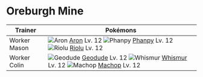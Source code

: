 # Oreburgh Mine

Trainer                    | Pokémons
---                        | ---
Worker Mason               | ![][304]  [Aron] Lv. 12  ![][231]  [Phanpy] Lv. 12  ![][447]  [Riolu] Lv. 12
Worker Colin               | ![][074]  [Geodude] Lv. 12  ![][293]  [Whismur] Lv. 12  ![][066]  [Machop] Lv. 12
[066]: https://raw.githubusercontent.com/PokeAPI/sprites/master/sprites/pokemon/66.png "Machop"
[074]: https://raw.githubusercontent.com/PokeAPI/sprites/master/sprites/pokemon/74.png "Geodude"
[231]: https://raw.githubusercontent.com/PokeAPI/sprites/master/sprites/pokemon/231.png "Phanpy"
[293]: https://raw.githubusercontent.com/PokeAPI/sprites/master/sprites/pokemon/293.png "Whismur"
[304]: https://raw.githubusercontent.com/PokeAPI/sprites/master/sprites/pokemon/304.png "Aron"
[447]: https://raw.githubusercontent.com/PokeAPI/sprites/master/sprites/pokemon/447.png "Riolu"
[Machop]: /pokemon_changes/066.md
[Geodude]: /pokemon_changes/074.md
[Phanpy]: /pokemon_changes/231.md
[Whismur]: /pokemon_changes/293.md
[Aron]: /pokemon_changes/304.md
[Riolu]: /pokemon_changes/447.md
